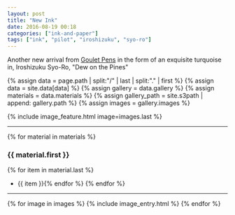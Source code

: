 ```yaml
---
layout: post
title: "New Ink"
date: 2016-08-19 00:18
categories: ["ink-and-paper"]
tags: ["ink", "pilot", "iroshizuku", "syo-ro"]
---
```


Another new arrival from [Goulet Pens](http://gouletpens.com) in the
form of an exquisite turquoise in, Iroshizuku Syo-Ro, "Dew on the Pines"

{% assign data = page.path | split:"/" | last | split:"." | first %}
{% assign data = site.data[data] %}
{% assign gallery = data.gallery %}
{% assign materials = data.materials %}
{% assign gallery_path = site.s3path | append: gallery.path %}
{% assign images = gallery.images %}

{% include image_feature.html image=images.last %}


*******

{% for material in materials %}
### {{ material.first }}
{% for item in material.last %}
* {{ item }}{% endfor %}
{% endfor %}

*******

{% for image in images %}
{% include image_entry.html %}
{% endfor %}
